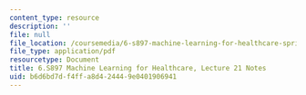 ```yaml
---
content_type: resource
description: ''
file: null
file_location: /coursemedia/6-s897-machine-learning-for-healthcare-spring-2019/b6d6bd7df4ffa8d424449e0401906941_MIT6_S897S19_lec21note.pdf
file_type: application/pdf
resourcetype: Document
title: 6.S897 Machine Learning for Healthcare, Lecture 21 Notes
uid: b6d6bd7d-f4ff-a8d4-2444-9e0401906941
---
```

